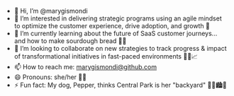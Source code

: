 - 👋 Hi, I’m @marygismondi
- 👀 I’m interested in delivering strategic programs using an agile mindset to optimize the customer experience, drive adoption, and growth :rocket:
- 🌱 I’m currently learning about the future of SaaS customer journeys... and how to make sourdough bread :bread::baguette_bread:	
- 💞️ I’m looking to collaborate on new strategies to track progress & impact of transformational initiatives in fast-paced environments :handshake::thinking::chart_with_upwards_trend:	
- 📫 How to reach me: [marygismondi@github.com](marygismondi@github.com)
- 😄 Pronouns: she/her :sassy_woman:
- ⚡ Fun fact: My dog, Pepper, thinks Central Park is her "backyard" :dog::paw_prints::cityscape::statue_of_liberty:

<!---
marygismondi/marygismondi is a ✨ special ✨ repository because its `README.md` (this file) appears on your GitHub profile.
You can click the Preview link to take a look at your changes.
--->
